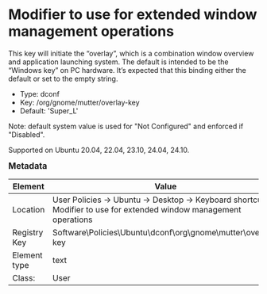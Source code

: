 # Modifier to use for extended window management operations

This key will initiate the “overlay”, which is a combination window overview and application launching system.  The default is intended to be the “Windows key” on PC hardware.  It’s expected that this binding either the default or set to the empty string.

- Type: dconf
- Key: /org/gnome/mutter/overlay-key
- Default: 'Super_L'

Note: default system value is used for "Not Configured" and enforced if "Disabled".

Supported on Ubuntu 20.04, 22.04, 23.10, 24.04, 24.10.



<span style="font-size: larger;">**Metadata**</span>

| Element      | Value            |
| ---          | ---              |
| Location     | User Policies -> Ubuntu -> Desktop -> Keyboard shortcuts -> Modifier to use for extended window management operations    |
| Registry Key | Software\Policies\Ubuntu\dconf\org\gnome\mutter\overlay-key         |
| Element type | text |
| Class:       | User       |
